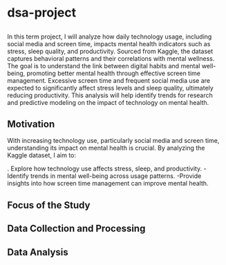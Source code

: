 # dsa-project

##
In this term project, I will analyze how daily technology usage, including social media and screen time, impacts mental health indicators such as stress, sleep quality, and productivity. Sourced from Kaggle, the dataset captures behavioral patterns and their correlations with mental wellness. The goal is to understand the link between digital habits and mental well-being, promoting better mental health through effective screen time management. Excessive screen time and frequent social media use are expected to significantly affect stress levels and sleep quality, ultimately reducing productivity. This analysis will help identify trends for research and predictive modeling on the impact of technology on mental health.


## **Motivation**

With increasing technology use, particularly social media and screen time, understanding its impact on mental health is crucial. By analyzing the Kaggle dataset, I aim to:

. Explore how technology use affects stress, sleep, and productivity.
-Identify trends in mental well-being across usage patterns.
-Provide insights into how screen time management can improve mental health.


## **Focus of the Study**


## **Data Collection and Processing**

## **Data Analysis**


